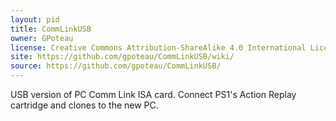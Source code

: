 ```yaml
---
layout: pid
title: CommLinkUSB
owner: GPoteau
license: Creative Commons Attribution-ShareAlike 4.0 International License
site: https://github.com/gpoteau/CommLinkUSB/wiki/
source: https://github.com/gpoteau/CommLinkUSB/
---
```

USB version of PC Comm Link ISA card. Connect PS1's Action Replay cartridge and clones to the new PC.
